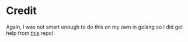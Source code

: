 # Credit
Again, I was not smart enough to do this on my own in golang so I did get help from [this](https://github.com/L33m4n123/adventOfCodeGo/blob/3b2999c320ae32e1e9a7064556744742554ef69a/2020/day10/solution.go#L44) repo!
